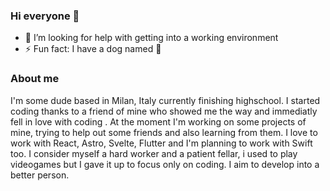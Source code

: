 ### Hi everyone 👋

- 🤔 I’m looking for help with getting into a working environment
- ⚡ Fun fact: I have a dog named 🦖

### About me 
I'm some dude based in Milan, Italy currently finishing highschool. I started coding thanks to a friend of mine who showed me the way and immediatly fell in love with coding . At the moment I'm working on some projects of mine, trying to help out some friends and also learning from them. I love to work with React, Astro, Svelte, Flutter and I'm planning to work with Swift too. I consider myself a hard worker and a patient fellar, i used to play videogames but I gave it up to focus only on coding. I aim to develop into a better person.





<!--
**keepergoin/keepergoin** is a ✨ _special_ ✨ repository because its `README.md` (this file) appears on your GitHub profile.

Here are some ideas to get you started:

- 🔭 I’m currently working on ...
- 🌱 I’m currently learning ...
- 👯 I’m looking to collaborate on ...
- 🤔 I’m looking for help with ...
- 💬 Ask me about ...
- 📫 How to reach me: ...
- 😄 Pronouns: ...
- ⚡ Fun fact: ...
-->
